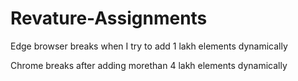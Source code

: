 # Revature-Assignments
Edge browser breaks when I try to add 1 lakh elements dynamically

Chrome breaks after adding morethan 4 lakh elements dynamically
